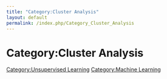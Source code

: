 ```yaml
---
title: "Category:Cluster Analysis"
layout: default
permalink: /index.php/Category_Cluster_Analysis
---
```


# Category:Cluster Analysis

[Category:Unsupervised Learning](Category_Unsupervised_Learning)
[Category:Machine Learning](Category_Machine_Learning)